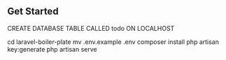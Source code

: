 ## Get Started

CREATE DATABASE TABLE CALLED todo ON LOCALHOST

cd laravel-boiler-plate
mv .env.example .env
composer install
php artisan key:generate
php artisan serve
